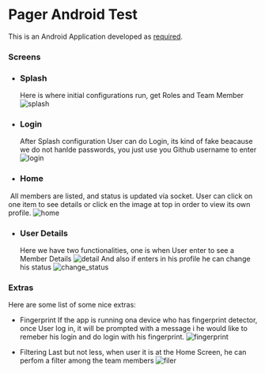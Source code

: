 # Pager Android Test
This is an Android Application developed as [required](https://gist.github.com/Chompas/2d235019f2d1e38086d17e71f53fafc5#file-android-task-md).

### Screens

- ### Splash
  Here is where initial configurations run, get Roles and Team Member
  ![splash](https://lh3.googleusercontent.com/BSZl99FIXltZwYIcj3MJhJbpObmx9QRqnbaN69WTcPjdbF0gWjAko4H6CXhUUYLRkMrvFAgz8VkJFZc=w2560-h1310-rw)
  
- ### Login
  After Splash configuration User can do Login, its kind of fake beacause we do not hanlde passwords, you just use you Github username to enter
  ![login](https://lh5.googleusercontent.com/9oADS_UPZfwqRyYTFBE66YeuKSKwlJMAv9Kf2Rw4u1A7guiizB4k7MpGfqEht288EN8FPFYIFiDBzlE=w2560-h1310-rw)

- ### Home
  All members are listed, and status is updated vía socket. User can click on one item to see details or click en the image at top in order to view its own profile.
  ![home](https://lh6.googleusercontent.com/P9vAIxUpjqZwWelEmFUwJqEDnUJFACAO1ne0iOZc9q0Y0dSMZLH_Svu8aKbXXM3DuWHm5HL4JEoU8gk=w2560-h1310-rw)

- ### User Details
  Here we have two functionalities, one is when User enter to see a Member Details
  ![detail](https://lh4.googleusercontent.com/W34kaFjnANOThm8ETBt9Cn9DBtH4r836zOTGWFzzuZnjM-lS7_uFeKeremQm1ATvTUfq_g6fk5CDV6g=w2560-h1310-rw)
  And also if enters in his profile he can change his status
  ![change_status](https://lh3.googleusercontent.com/HPVQ2sAJjnh5bBENHsGsNhdC-TtiQuIe77lwAvRLoY88-Lw1YrS6PFrwkIAwPqT-EKfN-s_dPI25_Ps=w2560-h1310-rw)

### Extras
  Here are some list of some nice extras:
  
- Fingerprint
  If the app is running ona device who has fingerprint detector, once User log in, it will be prompted with a message i he would like to remeber his login and do login with his fingerprint.
  ![fingerprint](https://lh6.googleusercontent.com/42x9yry3AXdX45mrNftl7vsW2mWBQ5jKh1KzWkAdDIUncVZmLPX9Qedy1UXS01KP_AIfOi4bvodZKGw=w2560-h1310-rw)

- Filtering
  Last but not less, when user it is at the Home Screen, he can perfom a filter among the team members
  ![filer](https://lh5.googleusercontent.com/gcJhjypNUHz7XeGNGdoxvCzzIVNK3eILGlLp6i8l3AU1ZHIfbN-mXXcmo9yPh3_LPNxwa_ITXzrwNmQ=w2560-h1310-rw)

